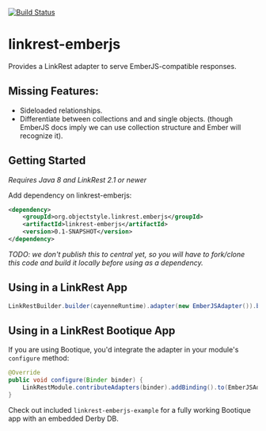 [![Build Status](https://travis-ci.org/andrus/linkrest-emberjs.svg?branch=master)](https://travis-ci.org/andrus/linkrest-emberjs)


# linkrest-emberjs

Provides a LinkRest adapter to serve EmberJS-compatible responses.

## Missing Features:

* Sideloaded relationships.
* Differentiate between collections and and single objects.
  (though EmberJS docs imply we can use collection structure and Ember will recognize it).

## Getting Started

_Requires Java 8 and LinkRest 2.1 or newer_ 

Add dependency on linkrest-emberjs:

```xml
<dependency>
    <groupId>org.objectstyle.linkrest.emberjs</groupId>
    <artifactId>linkrest-emberjs</artifactId>
    <version>0.1-SNAPSHOT</version>
</dependency>
```
_TODO: we don't publish this to central yet, so you will have to fork/clone this code and
build it locally before using as a dependency._

## Using in a LinkRest App

```java
LinkRestBuilder.builder(cayenneRuntime).adapter(new EmberJSAdapter()).build();
```

## Using in a LinkRest Bootique App

If you are using Bootique, you'd integrate the adapter in your module's ```configure``` method:

```java
@Override
public void configure(Binder binder) {
    LinkRestModule.contributeAdapters(binder).addBinding().to(EmberJSAdapter.class);
}
```

Check out included ```linkrest-emberjs-example``` for a fully working Bootique app with an embedded Derby DB.
